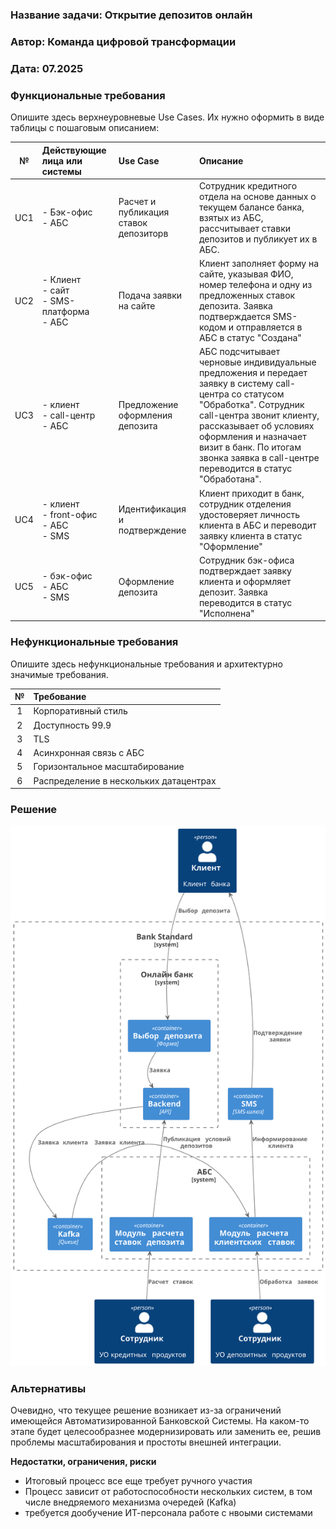 ### <a name="_b7urdng99y53"></a>**Название задачи:** Открытие депозитов онлайн
### <a name="_hjk0fkfyohdk"></a>**Автор:** Команда цифровой трансформации
### <a name="_uanumrh8zrui"></a>**Дата:** 07.2025
### <a name="_3bfxc9a45514"></a>**Функциональные требования**
Опишите здесь верхнеуровневые Use Cases. Их нужно оформить в виде таблицы с пошаговым описанием:

|**№**|**Действующие лица или системы**|**Use Case**|**Описание**|
| :-: | :- | :- | :- |
| UC1 | - Бэк-офис <br> - АБС | Расчет и публикация ставок депозиторв | Сотрудник кредитного отдела на основе данных о текущем балансе банка, взятых из АБС, рассчитывает ставки депозитов и публикует их в АБС. | 
| UC2 | - Клиент <br> - сайт <br> - SMS-платформа <br> - АБС| Подача заявки на сайте| Клиент заполняет форму на сайте, указывая ФИО, номер телефона и одну из предложенных ставок депозита. Заявка подтверждается SMS-кодом и отправляется в АБС в статус "Создана" |
| UC3 | - клиент <br> - call-центр <br> - АБС| Предложение оформления депозита | АБС подсчитывает черновые индивидуальные предложения и передает заявку в систему call-центра со статусом "Обработка". Сотрудник call-центра звонит клиенту, рассказывает об условиях оформления и назначает визит в банк. По итогам звонка заявка в call-центре переводится в статус "Обработана". | 
| UC4 | - клиент <br> - front-офис <br> - АБС <br> - SMS | Идентификация и подтверждение | Клиент приходит в банк, сотрудник отделения удостоверяет личность клиента в АБС и переводит заявку клиента в статус "Оформление" | 
| UC5 | - бэк-офис <br> - АБС <br> - SMS | Оформление депозита | Сотрудник бэк-офиса подтверждает заявку клиента и оформляет депозит. Заявка переводится в статус "Исполнена" |

### <a name="_u8xz25hbrgql"></a>**Нефункциональные требования**
Опишите здесь нефункциональные требования и архитектурно значимые требования.

|**№**|**Требование**|
| :-: | :- |
| 1 | Корпоративный стиль |
| 2 | Доступность 99.9 |
| 3 | TLS |
| 4 | Асинхронная связь с АБС |
| 5 | Горизонтальное масштабирование |
| 6 | Распределение в нескольких датацентрах |

### <a name="_qmphm5d6rvi3"></a>**Решение**

![context](context.svg)

### <a name="_bjrr7veeh80c"></a>**Альтернативы**

Очевидно, что текущее решение возникает из-за ограничений имеющейся Автоматизированной Банковской Системы. На каком-то этапе будет целесообразнее модернизировать или заменить ее, решив проблемы масштабирования и простоты внешней интеграции.

**Недостатки, ограничения, риски**

- Итоговый процесс все еще требует ручного участия
- Процесс зависит от работоспособности нескольких систем, в том числе внедряемого механизма очередей (Kafka)
- требуется дообучение ИТ-персонала работе с нвоыми системами
